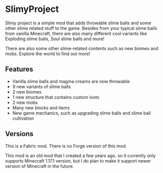 # SlimyProject
Slimy project is a simple mod that adds throwable slime balls and some other slime related stuff to the game. Besides from your typical slime balls from vanilla Minecraft, there are also many different cool variants like Exploding slime balls, Soul slime balls and more!

There are also some other slime-related contents such as new biomes and mobs. Explore the world to find out more!

## Features
- Vanilla slime balls and magma creams are now throwable
- 9 new variants of slime balls
- 2 new biomes
- 1 new structure that contains custom loots
- 2 new mobs
- Many new blocks and items
- New game mechanics, such as upgrading slime balls and slime ball cultivation

## Versions
This is a Fabric mod. There is no Forge version of this mod.

This mod is an old mod that I created a few years ago, so it currently only supports Minecraft 1.17.1 version, but I do plan to make it support newer version of Minecraft in the future.
